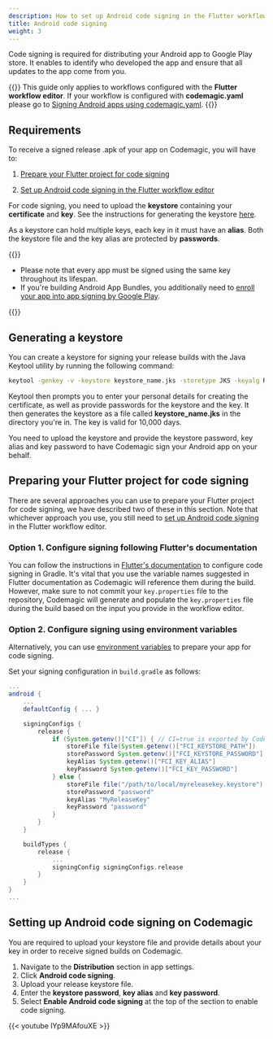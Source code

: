 ```yaml
---
description: How to set up Android code signing in the Flutter workflow editor
title: Android code signing
weight: 3
---
```


Code signing is required for distributing your Android app to Google Play store. It enables to identify who developed the app and ensure that all updates to the app come from you.

{{<notebox>}}
This guide only applies to workflows configured with the **Flutter workflow editor**. If your workflow is configured with **codemagic.yaml** please go to [Signing Android apps using codemagic.yaml](../code-signing-yaml/signing-android).
{{</notebox>}}

## Requirements

To receive a signed release .apk of your app on Codemagic, you will have to:

1. [Prepare your Flutter project for code signing](#preparing-your-flutter-project-for-code-signing)

2. [Set up Android code signing in the Flutter workflow editor](#setting-up-android-code-signing-on-codemagic)

For code signing, you need to upload the **keystore** containing your **certificate** and **key**. See the instructions for generating the keystore [here](#generating-a-keystore).

As a keystore can hold multiple keys, each key in it must have an **alias**. Both the keystore file and the key alias are protected by **passwords**.

{{<notebox>}}

- Please note that every app must be signed using the same key throughout its lifespan.
- If you're building Android App Bundles, you additionally need to [enroll your app into app signing by Google Play](https://support.google.com/googleplay/android-developer/answer/7384423).

{{</notebox>}}

## Generating a keystore

You can create a keystore for signing your release builds with the Java Keytool utility by running the following command:

```bash
keytool -genkey -v -keystore keystore_name.jks -storetype JKS -keyalg RSA -keysize 2048 -validity 10000 -alias alias_name
```

Keytool then prompts you to enter your personal details for creating the certificate, as well as provide passwords for the keystore and the key. It then generates the keystore as a file called **keystore_name.jks** in the directory you're in. The key is valid for 10,000 days.

You need to upload the keystore and provide the keystore password, key alias and key password to have Codemagic sign your Android app on your behalf.

## Preparing your Flutter project for code signing

There are several approaches you can use to prepare your Flutter project for code signing, we have described two of these in this section. Note that whichever approach you use, you still need to [set up Android code signing](#setting-up-android-code-signing-on-codemagic) in the Flutter workflow editor.

### Option 1. Configure signing following Flutter's documentation

You can follow the instructions in [Flutter's documentation](https://flutter.dev/docs/deployment/android#signing-the-app) to configure code signing in Gradle. It's vital that you use the variable names suggested in Flutter documentation as Codemagic will reference them during the build. However, make sure to not commit your `key.properties` file to the repository, Codemagic will generate and populate the `key.properties` file during the build based on the input you provide in the workflow editor.

### Option 2. Configure signing using environment variables

Alternatively, you can use [environment variables](../building/environment-variables/ 'Environment variables') to prepare your app for code signing.

Set your signing configuration in `build.gradle` as follows:

```gradle
...
android {
    ...
    defaultConfig { ... }

    signingConfigs {
        release {
            if (System.getenv()["CI"]) { // CI=true is exported by Codemagic
                storeFile file(System.getenv()["FCI_KEYSTORE_PATH"])
                storePassword System.getenv()["FCI_KEYSTORE_PASSWORD"]
                keyAlias System.getenv()["FCI_KEY_ALIAS"]
                keyPassword System.getenv()["FCI_KEY_PASSWORD"]
            } else {
                storeFile file("/path/to/local/myreleasekey.keystore")
                storePassword "password"
                keyAlias "MyReleaseKey"
                keyPassword "password"
            }
        }
    }

    buildTypes {
        release {
            ...
            signingConfig signingConfigs.release
        }
    }
}
...
```

## Setting up Android code signing on Codemagic

You are required to upload your keystore file and provide details about your key in order to receive signed builds on Codemagic.

1. Navigate to the **Distribution** section in app settings.
2. Click **Android code signing**.
3. Upload your release keystore file.
4. Enter the **keystore password**, **key alias** and **key password**.
5. Select **Enable Android code signing** at the top of the section to enable code signing.


{{< youtube lYp9MAfouXE >}}
